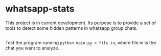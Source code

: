 # whatsapp-stats

This project is in current development. Its purpose is to provide a set of tools to detect some hidden patterns in whatsapp group chats.

##

Test the program running `python main.py < file.in`, where file.in is the chat you want to analyze.